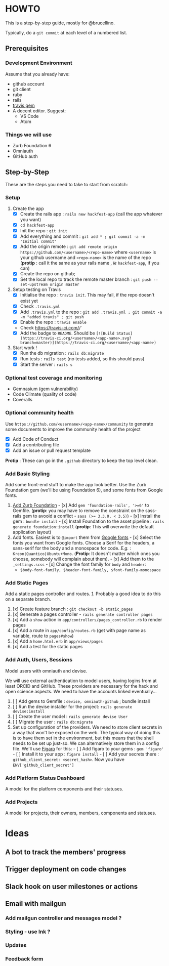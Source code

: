 # HOWTO

This is a step-by-step guide, mostly for @brucellino. 

Typically, do a `git commit` at each level of a numbered list.

## Prerequisites

### Development Environment 

Assume that you already have:

<!-- TODO : add links to how to get these -->
 - github account
 - git client
 - ruby
 - rails
 - [travis gem](https://github.com/travis-ci/travis.rb#readme)
 - A decent editor. Suggest: 
   - VS Code
   - Atom

### Things we will use 

  - Zurb Foundation 6
  - Omniauth
  - GitHub auth

## Step-by-Step 

These are the steps you need to take to start from scratch:

### Setup

  1. Create the app
      - [x] Create the rails app : `rails new hackfest-app` (call the app whatever you want)
      - [x] `cd hackfest-app`
      - [x] Init the repo : `git init`
      - [x] Add everything and commit : `git add * ; git commit -a -m "Initial commit"`
      - [x] Add the origin remote : `git add remote origin https://github.com/<username>/<repo-name>` where `<username>` is your github username and `<repo-name>` is the name of the repo (**protip** : call it the same as your rails name , _ie_ `hackfest-app`, if you can)
      - [x] Create the repo on github;
      - [x] Set the local repo to track the remote master branch : `git push --set-upstream origin master`
  1. Setup testing on Travis
      - [x] Initialise the repo : `travis init`. This may fail, if the repo doesn't exist yet <!-- maybe enable first ? -->
      - [x] Check `.travis.yml`
      - [x] Add `.travis.yml` to the repo : `git add .travis.yml ; git commit -a -m "added travis" ; git push`
      - [x] Enable the repo : `travis enable`
      - Check https://travis-ci.com/<username>/<app-name>` 
      - [x] Add the badge to `README`. Should be `[![Build Status](https://travis-ci.org/<username>/<app-name>.svg?branch=master)](https://travis-ci.org/<username>/<app-name>)`
  1. Start work ! 
      - [x] Run the db migration : `rails db:migrate`
      - [x] Run tests : `rails test` (no tests added, so this should pass)
      - [x] Start the server : `rails s`

### Optional test coverage and monitoring

  - Gemnasium (gem vulnerability)
  - Code Climate (quality of code)
  - Coveralls 

### Optional community health

Use `https://github.com/<username>/<app-name>/community` to generate some documents to improve the community health of the project

  - [x] Add Code of Conduct
  - [x] Add a contributing file
  - [x] Add an issue or pull request template

**Protip** : These can go in the `.github` directory to keep the top level clean.

### Add Basic Styling

Add some front-end stuff to make the app look better. 
Use the Zurb Foundation gem (we'll be using Foundation 6), and some fonts from Google fonts.

  1. [Add Zurb Foundation](https://github.com/zurb/foundation-rails)
    - [x] Add `gem 'foundation-rails', '>=6'` to Gemfile. (**protip**: you may have to remove the constraint on the sass-rails gem to avooid a conflict - `sass (>= 3.3.0, < 3.5)`)
    - [x] Install the gem : `bundle install`
    - [x] Install Foundation to the asset pipeline : `rails generate foundation:install` (**protip**: This will overwrite the default application layout)
  1. Add fonts. Easiest is to `@import` them from [Google fonts](https://fonts.google.com)
    - [x] Select the fonts you want from Google fonts. Choose a Serif for the headers, a sans-serif for the body and a monospace for code. _E.g._ : `Kreon|Quantico|Ubuntu+Mono`. (**Protip**: It doesn't matter which ones you choose, somebody will complain about them).
    - [x] Add them to the `_settings.scss`
    - [x] Change the font family for `body` and `header`: 
      - `$body-font-family, $header-font-family, $font-family-monospace`


### Add Static Pages

Add a static pages controller and routes. [1](http://blog.teamtreehouse.com/static-pages-ruby-rails). Probably a good idea to do this on a separate branch.

  1. [x] Create feature branch : `git checkout -b static_pages`
  1. [x] Generate a pages controller - `rails generate controller pages`
  1. [x] Add a `show` action in `app/controllers/pages_controller.rb` to render pages
  1. [x] Add a route in `app/config/routes.rb` (get with page name as variable, route to `pages#show`)
  1. [x] Add a `home.html.erb` in `app/views/pages`
  1. [x] Add a test for the static pages


### Add Auth, Users, Sessions

Model users with omniauth and devise. 

We will use external authentication to model users, having logins from at least ORCID and GitHub. 
These providers are necessary for the hack and open science aspects.
We need to have the accounts linked eventually...

  1. [ ] Add gems to Gemfile : `devise, omniauth-github` ; bundle install
  1. [ ] Run the devise installer for the project: `rails generate devise:install`
  1. [ ] Create the user model : `rails generate devise User`
  1. [ ] Migrate the user : `rails db:migrate`
  1. Set up configuration of the providers. We need to store client secrets in a way that won't be exposed on the web. The typical way of  doing this is to have them set in the environment, but this means that the shell needs to be set up just-so. We can alternatively store them in a config file. We'll use [Figaro](https://github.com/laserlemon/figaro) for this:
    - [ ] Add figaro to your gems : `gem 'figaro'`
    - [ ] Install it to your app : `figaro install`
    - [ ] Add your secrets there : `github_client_secret: <secret_hash>`. Now you have `ENV['github_client_secret']`


### Add Platform Status Dashboard

A model for the platform components and their statuses.

### Add Projects

A model for projects, their owners, members, components and statuses.

# Ideas

## A bot to track the members' progress

## Trigger deployment on code changes

## Slack hook on user milestones or actions

## Email with mailgun

### Add mailgun controller and messages model ? 

### Styling - use Ink ? 

### Updates

### Feedback form

